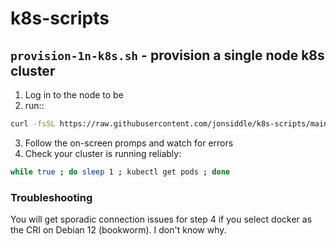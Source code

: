 # k8s-scripts

## `provision-1n-k8s.sh` - provision a single node k8s cluster

1. Log in to the node to be
2. run::
```bash
curl -fsSL https://raw.githubusercontent.com/jonsiddle/k8s-scripts/main/provision-1n-k8s.sh | bash
```
3. Follow the on-screen promps and watch for errors
4. Check your cluster is running reliably:
```bash
while true ; do sleep 1 ; kubectl get pods ; done
```

### Troubleshooting

You will get sporadic connection issues for step 4 if you select docker as the CRI on Debian 12 (bookworm). I don't know why.

